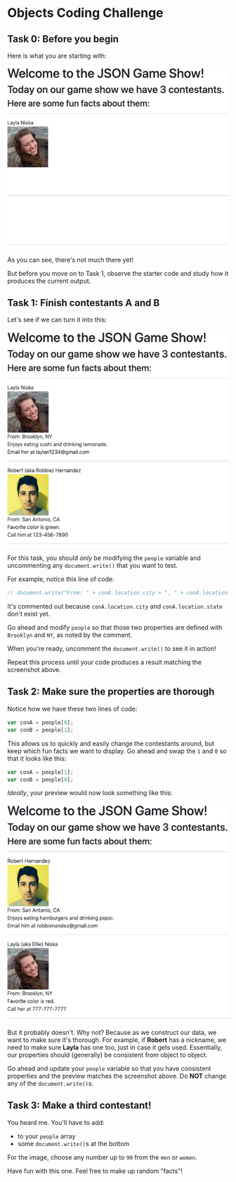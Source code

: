 # Objects Coding Challenge

## Task 0: Before you begin

Here is what you are starting with:

<img src="img/objects-cc-00.png">

As you can see, there's not much there yet!

But before you move on to Task 1, observe the starter code and study how it produces the current output.

## Task 1: Finish contestants A and B

Let's see if we can turn it into this:

<img src="img/objects-cc-01.png">

For this task, you should _only_ be modifying the `people` variable and uncommenting any `document.write()` that you want to test. 

For example, notice this line of code:

```js
// document.write("From: " + conA.location.city + ", " + conA.location.state); // From: Brooklyn, NY
```

It's commented out because `conA.location.city` and `conA.location.state` don't exist yet.

Go ahead and modify `people` so that those two properties are defined with `Brooklyn` and `NY`, as noted by the comment.

When you're ready, uncomment the `document.write()` to see it in action!

Repeat this process until your code produces a result matching the screenshot above.

## Task 2: Make sure the properties are thorough

Notice how we have these two lines of code:

```js
var conA = people[0];
var conB = people[1];
```

This allows us to quickly and easily change the contestants around, but keep which fun facts we want to display. Go ahead and swap the `1` and `0` so that it looks like this:

```js
var conA = people[1];
var conB = people[0];
```

_Ideally_, your preview would now look something like this:

<img src="img/objects-cc-02.png">

But it probably doesn't. Why not? Because as we construct our data, we want to make sure it's thorough. For example, if **Robert** has a nickname, we need to make sure **Layla** has one too, just in case it gets used. Essentially, our properties should (generally) be consistent from object to object.

Go ahead and update your `people` variable so that you have consistent properties and the preview matches the screenshot above. Do **NOT** change any of the `document.write()`s.

## Task 3: Make a third contestant!

You heard me. You'll have to add:
* to your `people` array
* some `document.write()`s at the bottom

For the image, choose any number up to `99` from the `men` or `women`.

Have fun with this one. Feel free to make up random "facts"!